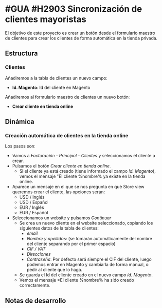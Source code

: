 # #GUA #H2903 Sincronización de clientes mayoristas

El objetivo de este proyecto es crear un botón desde el formulario maestro de clientes para crear los clientes de forma automática en la tienda privada.

## Estructura

### Clientes
Añadiremos a la tabla de clientes un nuevo campo:
* **Id. Magento**: Id del cliente en Magento

Añadiremos al formulario maestro de clientes un nuevo botón:
* **Crear cliente en tienda online**

## Dinámica

### Creación automática de clientes en la tienda online
Los pasos son:
* Vamos a *Facturación - Principal - Clientes* y seleccionamos el cliente a crear.
* Pulsamos el botón *Crear cliente en tienda online*.
    * Si el cliente ya está creado (tiene informado el campo *Id. Magento*), vemos el mensaje "El cliente %nombre% ya existe en la tienda online.
* Aparece un mensaje en el que se nos pregunta en qué Store view queremos crear el cliente, las opciones serán:
    * USD / Inglés
    * USD / Español
    * EUR / Inglés
    * EUR / Español
* Seleccionamos un website y pulsamos *Continuar*
    * Se crea un nuevo cliente en el website seleccionado, copiando los siguientes datos de la tabla de clientes:
        * *email*
        * *Nombre y apellidos*: (se tomarán automáticamente del nombre del cliente separando por el primer espacio)
        * *CIF / VAT*
        * *Direcciones*
        * *Contraseña*: Por defecto será siempre el CIF del cliente, luego podemos entrar en Magento y cambiarla de forma manual, o pedir al cliente que lo haga.
    * Se guarda el Id del cliente creado en el nuevo campo *Id. Magento*.
    * Vemos el mensaje *El cliente %nombre% ha sido creado correctamente.




## Notas de desarrollo

